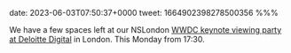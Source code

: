 date: 2023-06-03T07:50:37+0000
tweet: 1664902398278500356
%%%

We have a few spaces left at our NSLondon [WWDC keynote viewing party at Deloitte Digital](https://www.meetup.com/nslondon/events/293687295/) in London. This Monday from 17:30.
